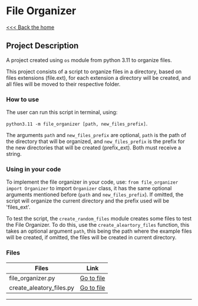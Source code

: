 # File Organizer

[<<< Back the home](/README.md)

## Project Description

A project created using `os` module from python 3.11 to organize files.

This project consists of a script to organize files in a directory, based on files extensions (file.ext), for each extension a directory will be created, and all files will be moved to their respective folder.

### How to use

The user can run this script in terminal, using:

 ```python3.11 -m file_organizer [path, new_files_prefix]```.

The arguments `path` and `new_files_prefix` are optional, `path` is the path of the directory that will be organized, and `new_files_prefix` is the prefix for the new directories that will be created (prefix_ext). Both must receive a string.

### Using in your code

To implement the file organizer in your code, use: `from file_organizer import Organizer` to import `Organizer` class, it has the same optional arguments mentioned before (`path` and `new_files_prefix`). If omitted, the script will organize the current directory and the prefix used will be 'files_ext'.

To test the script, the `create_random_files` module creates some files to test the File Organizer. To do this, use the `create_aleartory_files` function, this takes an optional argument `path`, this being the path where the example files will be created, if omitted, the files will be created in current directory.

### Files

| Files | Link |
|-------|------|
| file_organizer.py | [Go to file](files/file_organizer.py) |
| create_aleatory_files.py | [Go to file](files/create_aleartory_files.py) |

---
